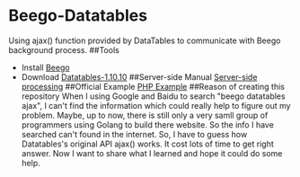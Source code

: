 # Beego-Datatables
Using ajax() function provided by DataTables to communicate with Beego background process.
##Tools
* Install  [Beego](beego.me)
* Download [Datatables-1.10.10](http://datatables.net/releases/DataTables-1.10.10.zip)
##Server-side Manual
[Server-side processing](http://datatables.club/manual/server-side.html)
##Official Example
[PHP Example](http://datatables.club/manual/server-side.html)
##Reason of creating this repository
When I using Google and Baidu to search "beego datatables ajax", I can't find the information which could really help to figure out my problem. Maybe, up to now, there is still only a very samll group of programmers using Golang to build there website. So the info I have searched can't found in the internet. So, I have to guess how Datatables's original API ajax() works. It cost lots of time to get right answer. Now I want to share what I learned and hope it could do some help.
 

